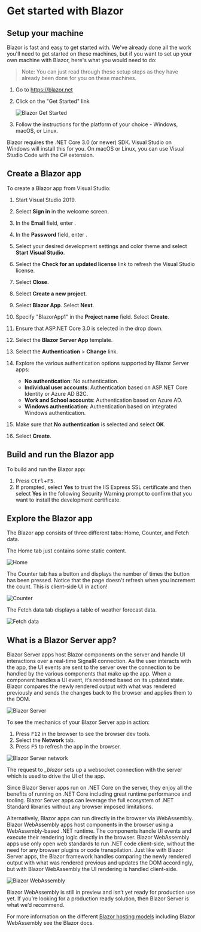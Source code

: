 # Get started with Blazor

## Setup your machine

Blazor is fast and easy to get started with. We've already done all the work you'll need to get started on these machines, but if you want to set up your own machine with Blazor, here's what you would need to do:

> Note: You can just read through these setup steps as they have already been done for you on these machines.

1. Go to https://blazor.net
1. Click on the "Get Started" link

    ![Blazor Get Started](https://user-images.githubusercontent.com/1874516/67251093-b7ba0e00-f422-11e9-9b76-35f823dbad05.png)

1. Follow the instructions for the platform of your choice - Windows, macOS, or Linux.

Blazor requires the .NET Core 3.0 (or newer) SDK. Visual Studio on Windows will install this for you. On macOS or Linux, you can use Visual Studio Code with the C# extension.

## Create a Blazor app

To create a Blazor app from Visual Studio:

1. Start Visual Studio 2019.
1. Select **Sign in** in the welcome screen.
1. In the **Email** field, enter **<inject key="AzureAdUserEmail" />**.
1. In the **Password** field, enter **<inject key="AzureAdUserPassword" />**.
1. Select your desired development settings and color theme and select **Start Visual Studio**.
1. Select the **Check for an updated license** link to refresh the Visual Studio license.
1. Select **Close**.
1. Select **Create a new project**.
1. Select **Blazor App**. Select **Next**.
1. Specify "BlazorApp1" in the **Project name** field. Select **Create**.
1. Ensure that ASP.NET Core 3.0 is selected in the drop down.
1. Select the **Blazor Server App** template.
1. Select the **Authentication** > **Change** link.
1. Explore the various authentication options supported by Blazor Server apps:

    - **No authentication**: No authentication.
    - **Individual user accounts**: Authentication based on ASP.NET Core Identity or Azure AD B2C.
    - **Work and School accounts**: Authentication based on Azure AD.
    - **Windows authentication**: Authentication based on integrated Windows authentication.

1. Make sure that **No authentication** is selected and select **OK**.

1. Select **Create**.

## Build and run the Blazor app

To build and run the Blazor app:

1. Press <kbd>Ctrl</kbd>+<kbd>F5</kbd>.
1. If prompted, select **Yes** to trust the IIS Express SSL certificate and then select **Yes** in the following Security Warning prompt to confirm that you want to install the development certificate.

## Explore the Blazor app

The Blazor app consists of three different tabs: Home, Counter, and Fetch data.

The Home tab just contains some static content.

![Home](https://user-images.githubusercontent.com/1874516/67256798-c19d3a80-f43d-11e9-8bda-8a474a8576c4.png)

The Counter tab has a button and displays the number of times the button has been pressed. Notice that the page doesn't refresh when you increment the count. This is client-side UI in action!

![Counter](https://user-images.githubusercontent.com/1874516/67256817-d11c8380-f43d-11e9-9a81-dd4e31e2b7e2.png)

The Fetch data tab displays a table of weather forecast data.

![Fetch data](https://user-images.githubusercontent.com/1874516/67256836-eb566180-f43d-11e9-9876-42ded95ddc24.png)

## What is a Blazor Server app?

Blazor Server apps host Blazor components on the server and handle UI interactions over a real-time SignalR connection. As the user interacts with the app, the UI events are sent to the server over the connection to be handled by the various components that make up the app. When a component handles a UI event, it’s rendered based on its updated state. Blazor compares the newly rendered output with what was rendered previously and sends the changes back to the browser and applies them to the DOM.

![Blazor Server](https://devblogs.microsoft.com/aspnet/wp-content/uploads/sites/16/2019/02/aspnet-core-razor-components.png)

To see the mechanics of your Blazor Server app in action:

1. Press <kbd>F12</kbd> in the browser to see the browser dev tools.
1. Select the **Network** tab.
1. Press <kbd>F5</kbd> to refresh the app in the browser.

![Blazor Server network](https://user-images.githubusercontent.com/1874516/67256961-82231e00-f43e-11e9-919f-f96512a4878c.png)

The request to *_blazor* sets up a websocket connection with the server which is used to drive the UI of the app.

Since Blazor Server apps run on .NET Core on the server, they enjoy all the benefits of running on .NET Core including great runtime performance and tooling. Blazor Server apps can leverage the full ecosystem of .NET Standard libraries without any browser imposed limitations.

Alternatively, Blazor apps can run directly in the browser via WebAssembly. Blazor WebAssembly apps host components in the browser using a WebAssembly-based .NET runtime. The components handle UI events and execute their rendering logic directly in the browser. Blazor WebAssembly apps use only open web standards to run .NET code client-side, without the need for any browser plugins or code transpilation. Just like with Blazor Server apps, the Blazor framework handles comparing the newly rendered output with what was rendered previous and updates the DOM accordingly, but with Blazor WebAssembly the UI rendering is handled client-side.

![Blazor WebAssembly](https://devblogs.microsoft.com/aspnet/wp-content/uploads/sites/16/2019/02/blazor.png)

Blazor WebAssembly is still in preview and isn’t yet ready for production use yet. If you’re looking for a production ready solution, then Blazor Server is what we’d recommend.

For more information on the different [Blazor hosting models](https://docs.microsoft.com/aspnet/core/blazor/hosting-models) including Blazor WebAssembly see the Blazor docs.
